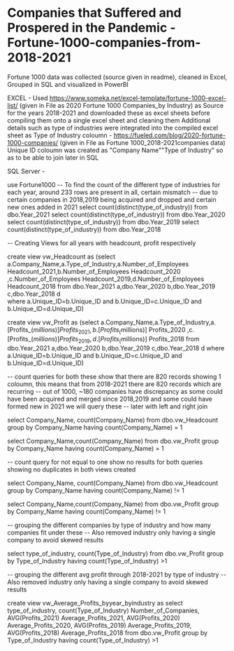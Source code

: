 # Companies that Suffered and Prospered in the Pandemic -Fortune-1000-companies-from-2018-2021
Fortune 1000 data was collected (source given in readme), cleaned in Excel, Grouped in SQL and visualized in PowerBI

EXCEL - 
Used 
https://www.someka.net/excel-template/fortune-1000-excel-list/ (given in File as 2020 Fortune 1000 Companies_by Industry)
as Source for the years 2018-2021 and downloaded these as excel sheets before compiling them onto a single excel sheet and cleaning them
Additional details such as type of industries were integrated into the compiled excel sheet as Type of Industry coloumn - https://fueled.com/blog/2020-fortune-1000-companies/ (given in File as Fortune 1000_2018-2021companies data)
Unique ID coloumn was created as "Company Name""Type of Industry" so as to be able to join later in SQL


SQL Server - 

use Fortune1000
-- To find the count of the different type of industries for each year, around 233 rows are present in all, certain mismatch
-- due to certain companies in 2018,2019 being acquired and dropped and certain new ones added in 2021
select count(distinct(type_of_industry)) from dbo.Year_2021
select count(distinct(type_of_industry)) from dbo.Year_2020
select count(distinct(type_of_industry)) from dbo.Year_2019
select count(distinct(type_of_industry)) from dbo.Year_2018


-- Creating Views for all years with headcount, profit respectively

create view vw_Headcount as
(select a.Company_Name,a.Type_of_Industry,a.Number_of_Employees Headcount_2021,b.Number_of_Employees Headcount_2020
,c.Number_of_Employees Headcount_2019,d.Number_of_Employees Headcount_2018
from dbo.Year_2021 a,dbo.Year_2020 b,dbo.Year_2019 c,dbo.Year_2018 d   
where a.Unique_ID=b.Unique_ID and b.Unique_ID=c.Unique_ID and b.Unique_ID=d.Unique_ID)

create view vw_Profit as
(select a.Company_Name,a.Type_of_Industry,a.[Profits_($millions)] Profits_2021,b.[Profits_($millions)] Profits_2020
,c.[Profits_($millions)] Profits_2019,d.[Profits_($millions)] Profits_2018
from dbo.Year_2021 a,dbo.Year_2020 b,dbo.Year_2019 c,dbo.Year_2018 d
where a.Unique_ID=b.Unique_ID and b.Unique_ID=c.Unique_ID and b.Unique_ID=d.Unique_ID)



-- count queries for both these show that there are 820 records showing 1 coloumn, this means that from 2018-2021 there are 820 records which are recurring
-- out of 1000, ~180 companies have discrepancy as some could have been acquired and merged since 2018,2019 and some could have formed new in 2021 we will query these
-- later with left and right join

select Company_Name, count(Company_Name) from dbo.vw_Headcount
group by Company_Name
having count(Company_Name) = 1

select Company_Name,count(Company_Name) from dbo.vw_Profit
group by Company_Name
having count(Company_Name) = 1


-- count query for not equal to one show no results for both queries showing no duplicates in both views created

select Company_Name, count(Company_Name) from dbo.vw_Headcount
group by Company_Name
having count(Company_Name) != 1

select Company_Name,count(Company_Name) from dbo.vw_Profit
group by Company_Name
having count(Company_Name) != 1


-- grouping the different companies by type of industry and how many companies fit under these
-- Also removed industry only having a single company to avoid skewed results

select type_of_industry, count(Type_of_Industry) from dbo.vw_Profit
group by Type_of_Industry
having count(Type_of_Industry) >1

-- grouping the different avg profit through 2018-2021 by type of industry
-- Also removed industry only having a single company to avoid skewed results

create view vw_Average_Profits_byyear_byindustry as
select type_of_industry, count(Type_of_Industry) Number_of_Companies, 
AVG(Profits_2021) Average_Profits_2021, AVG(Profits_2020) Average_Profits_2020, AVG(Profits_2019) Average_Profits_2019, AVG(Profits_2018) Average_Profits_2018
from dbo.vw_Profit
group by Type_of_Industry
having count(Type_of_Industry) >1
